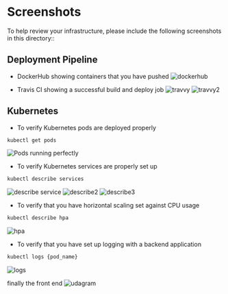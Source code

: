 # Screenshots
To help review your infrastructure, please include the following screenshots in this directory::

## Deployment Pipeline
* DockerHub showing containers that you have pushed
![dockerhub](https://user-images.githubusercontent.com/108951446/178914583-3840e771-9123-47ea-a8d0-0fc08d7b0d06.png)


* Travis CI showing a successful build and deploy job
![travvy](https://user-images.githubusercontent.com/108951446/178914681-65118b68-1f1a-4562-9d98-73ae71df4747.png)
![travvy2](https://user-images.githubusercontent.com/108951446/178916587-9cc6d2f2-5d9a-476f-ba33-399ecccc7247.png)



## Kubernetes
* To verify Kubernetes pods are deployed properly
```bash
kubectl get pods
```
![Pods running perfectly](https://user-images.githubusercontent.com/108951446/178914865-3deb9b96-cd70-4193-965a-ec056c336283.png)

* To verify Kubernetes services are properly set up
```bash
kubectl describe services
```
![describe service](https://user-images.githubusercontent.com/108951446/178914946-d023e7d6-1257-49d7-9e07-fecc0f741b57.png)
![describe2](https://user-images.githubusercontent.com/108951446/178916749-4374400a-dc27-48db-8610-01da3a053292.png)
![describe3](https://user-images.githubusercontent.com/108951446/178916772-1e9dd84d-968c-4c7c-b92a-77fe6c58a75f.png)


* To verify that you have horizontal scaling set against CPU usage
```bash
kubectl describe hpa
```
![hpa](https://user-images.githubusercontent.com/108951446/178915164-d74153eb-a908-4475-88b6-cf882020326c.png)

* To verify that you have set up logging with a backend application
```bash
kubectl logs {pod_name}
```
![logs](https://user-images.githubusercontent.com/108951446/178917077-6a4d94d4-945b-4023-bf09-0c1c0e5b9982.png)



finally the front end
![udagram](https://user-images.githubusercontent.com/108951446/178915519-a9649761-900b-43b2-870e-636535551a62.png)

